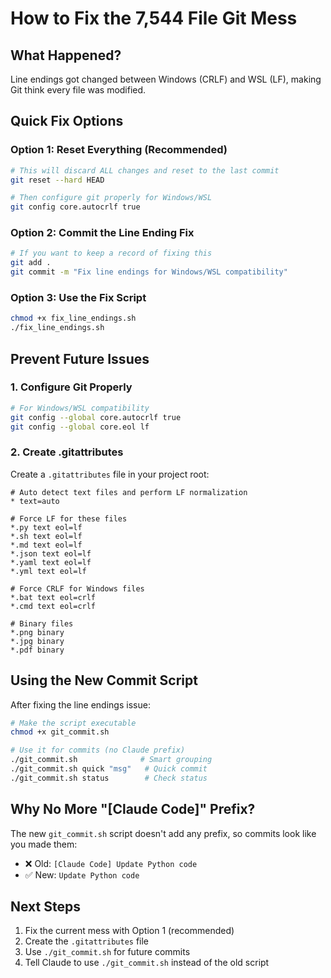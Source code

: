 # How to Fix the 7,544 File Git Mess

## What Happened?
Line endings got changed between Windows (CRLF) and WSL (LF), making Git think every file was modified.

## Quick Fix Options

### Option 1: Reset Everything (Recommended)
```bash
# This will discard ALL changes and reset to the last commit
git reset --hard HEAD

# Then configure git properly for Windows/WSL
git config core.autocrlf true
```

### Option 2: Commit the Line Ending Fix
```bash
# If you want to keep a record of fixing this
git add .
git commit -m "Fix line endings for Windows/WSL compatibility"
```

### Option 3: Use the Fix Script
```bash
chmod +x fix_line_endings.sh
./fix_line_endings.sh
```

## Prevent Future Issues

### 1. Configure Git Properly
```bash
# For Windows/WSL compatibility
git config --global core.autocrlf true
git config --global core.eol lf
```

### 2. Create .gitattributes
Create a `.gitattributes` file in your project root:
```
# Auto detect text files and perform LF normalization
* text=auto

# Force LF for these files
*.py text eol=lf
*.sh text eol=lf
*.md text eol=lf
*.json text eol=lf
*.yaml text eol=lf
*.yml text eol=lf

# Force CRLF for Windows files
*.bat text eol=crlf
*.cmd text eol=crlf

# Binary files
*.png binary
*.jpg binary
*.pdf binary
```

## Using the New Commit Script

After fixing the line endings issue:

```bash
# Make the script executable
chmod +x git_commit.sh

# Use it for commits (no Claude prefix)
./git_commit.sh              # Smart grouping
./git_commit.sh quick "msg"   # Quick commit
./git_commit.sh status        # Check status
```

## Why No More "[Claude Code]" Prefix?

The new `git_commit.sh` script doesn't add any prefix, so commits look like you made them:
- ❌ Old: `[Claude Code] Update Python code`
- ✅ New: `Update Python code`

## Next Steps

1. Fix the current mess with Option 1 (recommended)
2. Create the `.gitattributes` file
3. Use `./git_commit.sh` for future commits
4. Tell Claude to use `./git_commit.sh` instead of the old script
